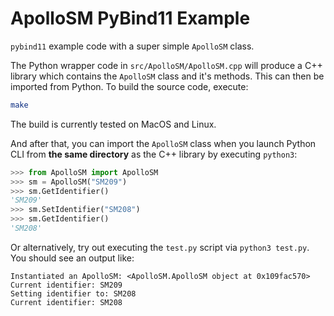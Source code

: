 # ApolloSM PyBind11 Example

`pybind11` example code with a super simple `ApolloSM` class.

The Python wrapper code in `src/ApolloSM/ApolloSM.cpp` will produce a C++ library which contains the `ApolloSM` class and it's methods. This can then be imported from Python. To build the source code, execute:

```bash
make
```

The build is currently tested on MacOS and Linux.

And after that, you can import the `ApolloSM` class when you launch Python CLI from **the same directory** as the C++ library by executing `python3`:

```python
>>> from ApolloSM import ApolloSM
>>> sm = ApolloSM("SM209")
>>> sm.GetIdentifier()
'SM209'
>>> sm.SetIdentifier("SM208")
>>> sm.GetIdentifier()
'SM208'
```

Or alternatively, try out executing the `test.py` script via `python3 test.py`. You should see an output like:

```
Instantiated an ApolloSM: <ApolloSM.ApolloSM object at 0x109fac570>
Current identifier: SM209
Setting identifier to: SM208
Current identifier: SM208
```